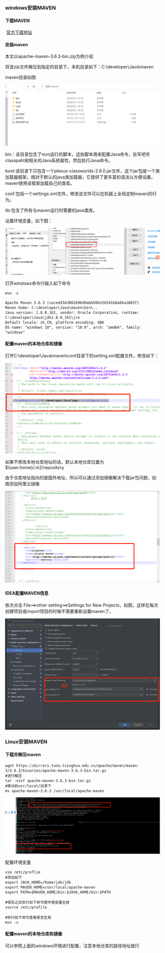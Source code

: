 ### windows安装MAVEN

#### 下载MAVEN

​	[官方下载地址](http://maven.apache.org/download.cgi)

#### 安装maven

本文以apache-maven-3.6.3-bin.zip为例介绍

将该zip文件解压到指定的目录下，本机目录如下：C:\developer\Java\maven

maven目录如图

![1647913564](.\pic\1647913564.png)

bin：该目录包含了mvn运行的脚本，这些脚本用来配置Java命令，驻军吧号classpaht和相关的Java系统属性，然后执行Java命令。

boot:该目录下只包含一个plexus-classworlds-2.6.0.jar文件，这个jar包是一个类加载器框架，相对于默认的java类加载器，它提供了更丰富的语法以方便设置，maven使用该框架加载自己的类库。

conf:包括一个settings.xml文件，修改该文件可以在机器上全局定制maven的行为。

lib:包含了所有与maven运行时需要的java类库。



设置环境变量，如下图：

![maven1](.\pic\maven1.png)

打开windows命令行输入如下命令

```powershell
mvn -v 
```

```shell
Apache Maven 3.6.3 (cecedd343002696d0abb50b32b541b8a6ba2883f)
Maven home: C:\developer\Java\maven\bin\..
Java version: 1.8.0_161, vendor: Oracle Corporation, runtime: C:\developer\Java\jdk1.8.0_161\jre
Default locale: zh_CN, platform encoding: GBK
OS name: "windows 10", version: "10.0", arch: "amd64", family: "windows"
```

#### 配置maven的本地仓库和镜像

打开C:\developer\Java\maven\conf目录下的setting.xml配置文件，修改如下：

![maven2](.\pic\maven2.png)

如果不修改本地仓库地址的话，默认本地仓库位置为${user.home}/.m2/repository

由于仓库地址指向的是国外地址，所以可以通过添加镜像解决下载jar包问题，如图添加阿里云镜像

![maven3](.\pic\maven3.png)

#### IDEA配置MAVEN信息

依次点击 File==>other setting==>Settings for New Projects，如图，这样在每次 创建项目或import项目的时候不需要重新设置maven了。

![maven4](.\pic\maven4.png)



### Linux安装MAVEN

#### 下载并解压maven

```shell
wget https://mirrors.tuna.tsinghua.edu.cn/apache/maven/maven-3/3.6.3/binaries/apache-maven-3.6.3-bin.tar.gz
#进行解压
tar -xzvf apache-maven-3.6.3-bin.tar.gz
#移动到usr/local/目录下
mv apache-maven-3.6.3 /usr/local/apache-maven

```

![linux-maven1](.\pic\linux-maven1.png)

配置环境变量

```shell
vim /etc/proflie
#添加如下
export JAVA_HOME=/home/jdk/jdk
export MAVEN_HOME=/usr/local/apache-maven
export PATH=$MAVEN_HOME/bin:$JAVA_HOME/bin:$PATH

#保存之后执行如下命令使环境变量生效
source /etc/profile

#执行如下命令查看是否生效
mvn -v
```

#### 配置maven的本地仓库和镜像

可以参照上面的windows环境进行配置，注意本地仓库的路径地址就行